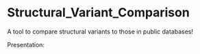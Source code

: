 # Structural_Variant_Comparison 
A tool to compare structural variants to those in public databases!

Presentation: 
